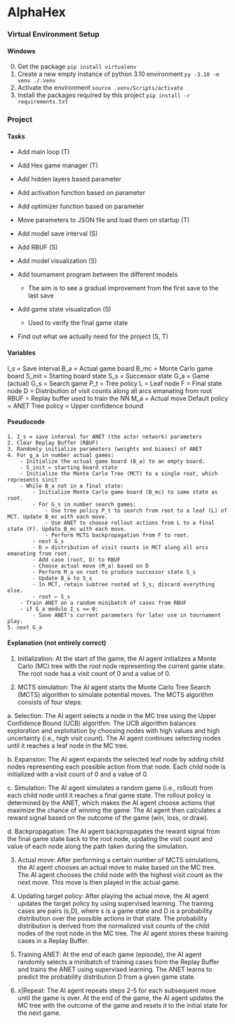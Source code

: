 # AlphaHex
### Virtual Environment Setup
#### Windows
0. Get the package `pip install virtualenv`
1. Create a new empty instance of python 3.10 environment `py -3.10 -m venv ./.venv`
2. Activate the environment `source .venv/Scripts/activate`
3. Install the packages required by this project `pip install -r requirements.txt`

### Project
#### Tasks
- Add main loop (T)
- Add Hex game manager (T)
- Add hidden layers based parameter
- Add activation function based on parameter
- Add optimizer function based on parameter
- Move parameters to JSON file and load them on startup (T)
- Add model save interval (S)
- Add RBUF (S)
- Add model visualization (S)
- Add tournament program between the different models
    - The aim is to see a gradual improvement from the first save to the last save

- Add game state visualization (S)
    - Used to verify the final game state
- Find out what we actually need for the project (S, T)

#### Variables
I_s = Save interval
B_a = Actual game board
B_mc = Monte Carlo game board
S_init = Starting board state
S_s = Successor state
G_a = Game (actual)
G_s = Search game
P_t = Tree policy
L = Leaf node
F = Final state node
D = Distribution of visit counts along all arcs emanating from root
RBUF = Replay buffer used to train the NN
M_a = Actual move
Default policy = ANET
Tree policy = Upper confidence bound

#### Pseudocode
```
1. I_s = save interval for ANET (the actor network) parameters
2. Clear Replay Buffer (RBUF)
3. Randomly initialize parameters (weights and biases) of ANET
4. For g_a in number actual games:
    - Initialize the actual game board (B_a) to an empty board.
    - S_init ← starting board state
    - Initialize the Monte Carlo Tree (MCT) to a single root, which represents sinit
    - While B_a not in a final state:
        - Initialize Monte Carlo game board (B_mc) to same state as root.
        - For G_s in number search games:
            - Use tree policy P_t to search from root to a leaf (L) of MCT. Update B_mc with each move.
            - Use ANET to choose rollout actions from L to a final state (F). Update B_mc with each move.
            - Perform MCTS backpropagation from F to root.
        - next G_s
        - D = distribution of visit counts in MCT along all arcs emanating from root.
        - Add case (root, D) to RBUF
        - Choose actual move (M_a) based on D
        - Perform M_a on root to produce successor state S_s
        - Update B_a to S_s
        - In MCT, retain subtree rooted at S_s; discard everything else.
        - root ← S_s
    - Train ANET on a random minibatch of cases from RBUF
    - if G_a modulo I_s == 0:
        - Save ANET's current parameters for later use in tournament play.
5. next G_a
```

#### Explanation (not entirely correct)
1. Initialization: At the start of the game, the AI agent initializes a Monte Carlo (MC) tree with the root node representing the current game state. The root node has a visit count of 0 and a value of 0.

2. MCTS simulation: The AI agent starts the Monte Carlo Tree Search (MCTS) algorithm to simulate potential moves. The MCTS algorithm consists of four steps:

a. Selection: The AI agent selects a node in the MC tree using the Upper Confidence Bound (UCB) algorithm. The UCB algorithm balances exploration and exploitation by choosing nodes with high values and high uncertainty (i.e., high visit count). The AI agent continues selecting nodes until it reaches a leaf node in the MC tree.

b. Expansion: The AI agent expands the selected leaf node by adding child nodes representing each possible action from that node. Each child node is initialized with a visit count of 0 and a value of 0.

c. Simulation: The AI agent simulates a random game (i.e., rollout) from each child node until it reaches a final game state. The rollout policy is determined by the ANET, which makes the AI agent choose actions that maximize the chance of winning the game. The AI agent then calculates a reward signal based on the outcome of the game (win, loss, or draw).

d. Backpropagation: The AI agent backpropagates the reward signal from the final game state back to the root node, updating the visit count and value of each node along the path taken during the simulation.

3. Actual move: After performing a certain number of MCTS simulations, the AI agent chooses an actual move to make based on the MC tree. The AI agent chooses the child node with the highest visit count as the next move. This move is then played in the actual game.

4. Updating target policy: After playing the actual move, the AI agent updates the target policy by using supervised learning. The training cases are pairs (s,D), where s is a game state and D is a probability distribution over the possible actions in that state. The probability distribution is derived from the normalized visit counts of the child nodes of the root node in the MC tree. The AI agent stores these training cases in a Replay Buffer.

5. Training ANET: At the end of each game (episode), the AI agent randomly selects a minibatch of training cases from the Replay Buffer and trains the ANET using supervised learning. The ANET learns to predict the probability distribution D from a given game state.

6. x|Repeat: The AI agent repeats steps 2-5 for each subsequent move until the game is over. At the end of the game, the AI agent updates the MC tree with the outcome of the game and resets it to the initial state for the next game.